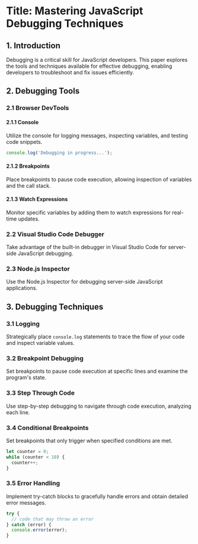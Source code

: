 # Title: Mastering JavaScript Debugging Techniques

## 1. Introduction

Debugging is a critical skill for JavaScript developers. This paper explores the tools and techniques available for effective debugging, enabling developers to troubleshoot and fix issues efficiently.

## 2. Debugging Tools

### 2.1 Browser DevTools

#### 2.1.1 Console

Utilize the console for logging messages, inspecting variables, and testing code snippets.

```javascript
console.log('Debugging in progress...');
```

#### 2.1.2 Breakpoints

Place breakpoints to pause code execution, allowing inspection of variables and the call stack.

#### 2.1.3 Watch Expressions

Monitor specific variables by adding them to watch expressions for real-time updates.

### 2.2 Visual Studio Code Debugger

Take advantage of the built-in debugger in Visual Studio Code for server-side JavaScript debugging.

### 2.3 Node.js Inspector

Use the Node.js Inspector for debugging server-side JavaScript applications.

## 3. Debugging Techniques

### 3.1 Logging

Strategically place `console.log` statements to trace the flow of your code and inspect variable values.

### 3.2 Breakpoint Debugging

Set breakpoints to pause code execution at specific lines and examine the program's state.

### 3.3 Step Through Code

Use step-by-step debugging to navigate through code execution, analyzing each line.

### 3.4 Conditional Breakpoints

Set breakpoints that only trigger when specified conditions are met.

```javascript
let counter = 0;
while (counter < 10) {
  counter++;
}
```

### 3.5 Error Handling

Implement try-catch blocks to gracefully handle errors and obtain detailed error messages.

```javascript
try {
  // code that may throw an error
} catch (error) {
  console.error(error);
}
```

